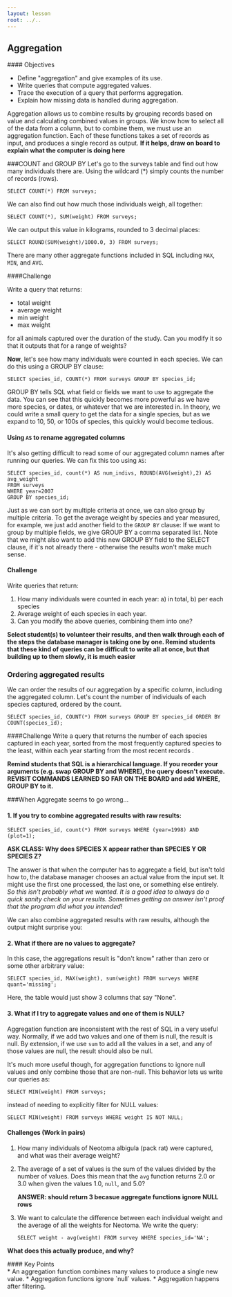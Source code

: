 ```yaml
---
layout: lesson
root: ../..
---
```


## Aggregation


<div class="objectives" markdown="1">
#### Objectives
</div>

*   Define "aggregation" and give examples of its use.
*   Write queries that compute aggregated values.
*   Trace the execution of a query that performs aggregation.
*   Explain how missing data is handled during aggregation.

Aggregation allows us to combine results by grouping records based on value and calculating combined values in groups. We know how to select all of the data from a column, but to combine them, we must use an aggregation function. Each of these functions takes a set of records as input, and produces a single record as output. 
**If it helps, draw on board to explain what the computer is doing here**

###COUNT and GROUP BY
Let's go to the surveys table and find out how many individuals there are. Using the wildcard (*) simply counts the number of records (rows).

<pre class="in"><code>SELECT COUNT(*) FROM surveys;</code></pre>

We can also find out how much those individuals weigh, all together:

<pre class="in"><code>SELECT COUNT(*), SUM(weight) FROM surveys;</code></pre>

We can output this value in kilograms, rounded to 3 decimal places:

<pre class="in"><code>SELECT ROUND(SUM(weight)/1000.0, 3) FROM surveys;</code></pre>

There are many other aggregate functions included in SQL including `MAX`, `MIN`, and `AVG`.

####Challenge
   
   Write a query that returns:
*  total weight
*  average weight
*  min weight
*  max weight

for all animals captured over the duration of the study. Can you modify it so that it outputs that for a range of weights?
   
**Now**, let's see how many individuals were counted in each species. We can do this using a GROUP BY clause:

<pre class="in"><code>SELECT species_id, COUNT(*) FROM surveys GROUP BY species_id;</code></pre>

GROUP BY tells SQL what field or fields we want to use to aggregate the data. You can see that this quickly becomes more powerful as we have more species, or dates, or whatever that we are interested in. In theory, we could write a small query to get the data for a single species, but as we expand to 10, 50, or 100s of species, this quickly would become tedious.

#### Using `AS` to rename aggregated columns
It's also getting difficult to read some of our aggregated column names after running our queries. We can fix this too using `AS`:

<pre class="in"><code>SELECT species_id, count(*) AS num_indivs, ROUND(AVG(weight),2) AS avg_weight
FROM surveys
WHERE year=2007
GROUP BY species_id;</code></pre>

Just as we can sort by multiple criteria at once, we can also group by multiple criteria. To get the average weight by species and year measured, for example, we just add another field to the `GROUP BY` clause:  If we want to group by multiple fields, we give GROUP BY a comma separated list. Note that we might also want to add this new GROUP BY field to the SELECT clause, if it's not already there - otherwise the results won't make much sense.

#### Challenge
Write queries that return:

   1. How many individuals were counted in each year: a) in total, b) per each species
   2. Average weight of each species in each year. 
   3. Can you modify the above queries, combining them into one?
  
**Select student(s) to volunteer their results, and then walk through each of the steps the database manager is taking one by one. Remind students that these kind of queries can be difficult to write all at once, but that building up to them slowly, it is much easier**
   
### Ordering aggregated results
We can order the results of our aggregation by a specific column, including the aggregated column. Let's count the number of individuals of each species captured, ordered by the count.

<pre class="in"><code>SELECT species_id, COUNT(*) FROM surveys GROUP BY species_id ORDER BY COUNT(species_id);</code></pre>

####Challenge
Write a query that returns the number of each species captured in each year, sorted from the most frequently captured species to the least, within each year starting from the most recent records .

**Remind students that SQL is a hierarchical language. If you reorder your arguments (e.g. swap GROUP BY and WHERE), the query doesn't execute. REVISIT COMMANDS LEARNED SO FAR ON THE BOARD and add WHERE, GROUP BY to it.**


###When Aggregate seems to go wrong...

#### 1. If you try to combine aggregated results with raw results:

<pre class="in"><code>SELECT species_id, count(*) FROM surveys WHERE (year=1998) AND (plot=1);</code></pre>

   **ASK CLASS: Why does SPECIES X appear rather than SPECIES Y OR SPECIES Z?**

The answer is that when the computer has to aggregate a field,
but isn't told how to,
the database manager chooses an actual value from the input set.
It might use the first one processed,
the last one,
or something else entirely. 
*So this isn't probably what we wanted. It is a good idea to always do a quick sanity check on your results. Sometimes getting an answer isn't proof that the program did what you intended!*

We can also combine aggregated results with raw results,
although the output might surprise you:

#### 2. What if there are no values to aggregate?

In this case, the aggregations result is "don't know" rather than zero or some other arbitrary value:

<pre class="in"><code>SELECT species_id, MAX(weight), sum(weight) FROM surveys WHERE quant='missing';</code></pre>
 
Here, the table would just show 3 columns that say "None".

#### 3. What if I try to aggregate values and one of them is NULL?

Aggregation function are inconsistent with the rest of SQL in a very useful way. 
Normally, if we add two values and one of them is null, the result is null.
By extension, if we use `sum` to add all the values in a set, and any of those values are null,
the result should also be null.

It's much more useful though, for aggregation functions to ignore null values and only combine those that are non-null.
This behavior lets us write our queries as:

<pre class="in"><code>SELECT MIN(weight) FROM surveys;</code></pre>

instead of needing to explicitly filter for NULL values:

<pre class="in"><code>SELECT MIN(weight) FROM surveys WHERE weight IS NOT NULL;</code></pre>

#### Challenges (Work in pairs)

1.  How many individuals of Neotoma albigula (pack rat) were captured,
    and what was their average weight?

2.  The average of a set of values is the sum of the values
    divided by the number of values.
    Does this mean that the `avg` function returns 2.0 or 3.0
    when given the values 1.0, `null`, and 5.0?
    
    **ANSWER: should return 3 becasue aggregate functions ignore NULL rows**

3.  We want to calculate the difference between
    each individual weight
    and the average of all the weights for Neotoma.
    We write the query:

    ~~~
    SELECT weight - avg(weight) FROM survey WHERE species_id='NA';
    ~~~

   **What does this actually produce, and why?**
    

<div class="keypoints" markdown="1">
#### Key Points
</div>
*   An aggregation function combines many values to produce a single new value.
*   Aggregation functions ignore `null` values.
*   Aggregation happens after filtering.
</div>
